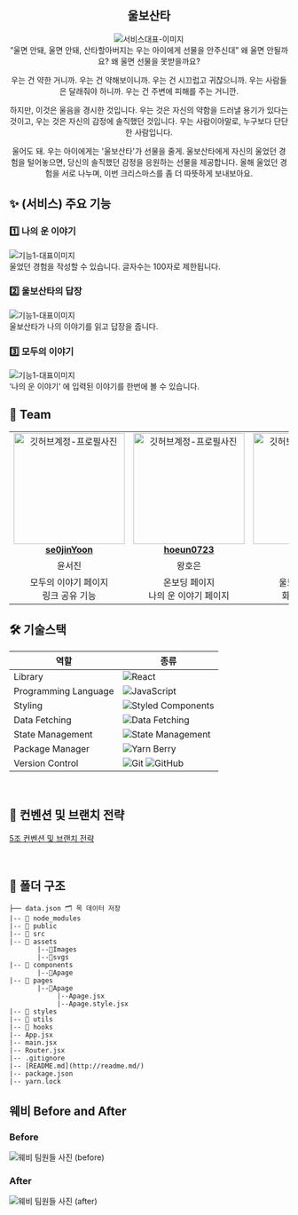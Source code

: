<div align="center">

<h2> 울보산타 </h2>

<img src=""  alt="서비스대표-이미지" />
<div>”울면 안돼, 울면 안돼, 산타할아버지는 우는 아이에게 선물을 안주신대”
왜 울면 안될까요? 왜 울면 선물을 못받을까요?

우는 건 약한 거니까. 우는 건 약해보이니까. 
우는 건 시끄럽고 귀찮으니까. 우는 사람들은 달래줘야 하니까. 우는 건 주변에 피해를 주는 거니깐.

하지만, 이것은 울음을 경시한 것입니다.
우는 것은 자신의 약함을 드러낼 용기가 있다는 것이고, 
우는 것은 자신의 감정에 솔직했던 것입니다.
우는 사람이야말로, 누구보다 단단한 사람입니다.

울어도 돼. 우는 아이에게는 '울보산타'가 선물을 줄게.
울보산타에게 자신의 울었던 경험을 털어놓으면, 당신의 솔직했던 감정을 응원하는 선물을 제공합니다.
올해 울었던 경험을 서로 나누며, 이번 크리스마스를 좀 더 따뜻하게 보내보아요.</div>

</div>

<h2> ✨ (서비스) 주요 기능 </h2>

<h3> 1️⃣ 나의 운 이야기 </h3>
<img src=""  alt="기능1-대표이미지" />
<div > 울었던 경험을 작성할 수 있습니다. 글자수는 100자로 제한됩니다.  <br/></div>


<h3> 2️⃣ 울보산타의 답장 </h3>
<img src=""  alt="기능1-대표이미지" />
<div >울보산타가 나의 이야기를 읽고 답장을 줍니다.  <br/></div>


<h3> 3️⃣ 모두의 이야기 </h3>
<img src=""  alt="기능1-대표이미지" />
<div >‘나의 운 이야기’ 에 입력된 이야기를 한번에 볼 수 있습니다.  <br/></div>

<h2> 👥 Team </h2>

<table align="center">
    <tr align="center">
      <td style="min-width: 150px;">
            <a href="https://github.com/se0jinYoon">
              <img src="https://avatars.githubusercontent.com/se0jinYoon" width="200" alt="깃허브계정-프로필사진">
              <br />
              <b>se0jinYoon</b>
            </a>
        </td>
      <td style="min-width: 150px;">
            <a href="https://github.com/hoeun0723">
              <img src="https://avatars.githubusercontent.com/hoeun0723" width="200" alt="깃허브계정-프로필사진">
              <br />
              <b>hoeun0723</b>
            </a>
        </td>
      <td style="min-width: 150px;">
            <a href="https://github.com/SooY2">
              <img src="https://avatars.githubusercontent.com/SooY2" width="200" alt="깃허브계정-프로필사진">
              <br />
              <b>SooY2</b>
            </a>
        </td>
    </tr>
    <tr align="center">
       <td>
            윤서진 <br/>
      </td>
       <td>
            왕호은 <br/>
      </td>
       <td>
            신수연 <br/>
      </td>
    </tr>
  	<tr align="center">
       <td>
          모두의 이야기 페이지 <br/>
          링크 공유 기능 
      </td>
       <td>
          온보딩 페이지 <br/>
          나의 운 이야기 페이지
      </td>
       <td>
          울보산타의 답장 <br/>
          화면 캡쳐 기능
      </td>
    </tr>
</table>

<h2> 🛠 기술스택 </h2>

| 역할                 | 종류                                                                                                                                                                                                              |
| -------------------- | ----------------------------------------------------------------------------------------------------------------------------------------------------------------------------------------------------------------- |
| Library              | ![React](https://img.shields.io/badge/React-61DAFB?style=for-the-badge&logo=React&logoColor=black)                                                                                                                |
| Programming Language | ![JavaScript](https://img.shields.io/badge/JavaScript-F7DF1E.svg?style=for-the-badge&logo=JavaScript&logoColor=black)                                                                                             |
| Styling              | ![Styled Components](https://img.shields.io/badge/styled--components-DB7093?style=for-the-badge&logo=styled-components&logoColor=white)                                                                           |
| Data Fetching        | ![Data Fetching](https://img.shields.io/badge/Axios-5A29E4?style=for-the-badge&logo=Axios&logoColor=white)                                                                                                        |
| State Management     | ![State Management](https://img.shields.io/badge/recoil-f26b00?style=for-the-badge&logo=Recoil)                                                                                                                   |
| Package Manager      | ![Yarn Berry](https://img.shields.io/badge/Yarn_Berry-2C8EBB?style=for-the-badge&logo=yarn&logoColor=white)                                                                                                       |
| Version Control      | ![Git](https://img.shields.io/badge/git-%23F05033.svg?style=for-the-badge&logo=git&logoColor=white) ![GitHub](https://img.shields.io/badge/github-%23121011.svg?style=for-the-badge&logo=github&logoColor=white)  |

<br/>

<h2>  📄 컨벤션 및 브랜치 전략 </h2>

[5조 컨벤션 및 브랜치 전략](https://lemon-leather-188.notion.site/5-71840bb6c8ee48d79134ee5d20dbd87d?pvs=4)

<br/>

<h2> 📁 폴더 구조 </h2>

```
├── data.json 🗂 목 데이터 저장
|-- 📁 node_modules
|-- 📁 public
|-- 📁 src
|-- 📁 assets
       |--📁Images
       |--📁svgs
|-- 📁 components
       |--📁Apage
|-- 📁 pages
       |--📁Apage
            |--Apage.jsx
            |--Apage.style.jsx
|-- 📁 styles
|-- 📁 utils 
|-- 📁 hooks
|-- App.jsx
|-- main.jsx
|-- Router.jsx
|-- .gitignore
|-- [README.md](http://readme.md/)
|-- package.json
|-- yarn.lock
```

<h2>웨비 Before and After</h2>
<h3>Before</h3>
<img src="https://github.com/33rd-SOPKATHON-TEAM5/Client/assets/109661444/5a6f2e8f-ea07-407f-947f-63dad1b1aa2c" alt="웨비 팀원들 사진 (before)"/>
 

<h3>After</h3>
<img src="" alt="웨비 팀원들 사진 (after)"/>
